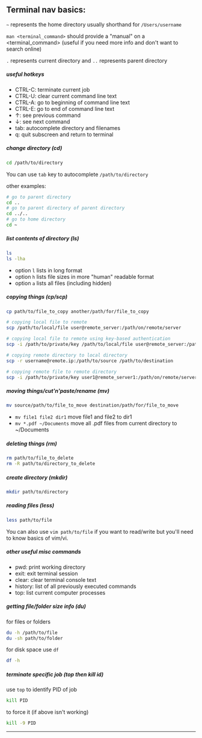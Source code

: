 ## Terminal nav basics:

`~` represents the home directory usually shorthand for `/Users/username`

`man <terminal_command>` should provide a "manual" on a <terminal_command> (useful if you need more info and don't want to search online)

`.` represents current directory and `..` represents parent directory

##### useful hotkeys 
* CTRL-C: terminate current job
* CTRL-U: clear current command line text
* CTRL-A: go to beginning of command line text
* CTRL-E: go to end of command line text
* ↑: see previous command
* ↓: see next command
* tab: autocomplete directory and filenames
* q: quit subscreen and return to terminal

##### change directory (cd)
```bash
cd /path/to/directory
```
You can use `tab` key to autocomplete `/path/to/directory`

other examples:
```bash
# go to parent directory
cd ..
# go to parent directory of parent directory
cd ../..
# go to home directory
cd ~
```

##### list contents of directory (ls)
```bash
ls
ls -lha
```
* option `l` lists in long format
* option `h` lists file sizes in more "human" readable format
* option `a` lists all files (including hidden)
  
##### copying things (cp/scp)
```bash
cp path/to/file_to_copy another/path/for/file_to_copy

# copying local file to remote
scp /path/to/local/file user@remote_server:/path/on/remote/server

# copying local file to remote using key-based authentication
scp -i /path/to/private/key /path/to/local/file user@remote_server:/path/on/remote/server

# copying remote directory to local directory
scp -r username@remote.ip:/path/to/source /path/to/destination

# copying remote file to remote directory
scp -i /path/to/private/key user1@remote_server1:/path/on/remote/server1/file user2@remote_server2:/path/on/remote/server2
```

##### moving things/cut'n'paste/rename (mv)
```bash
mv source/path/to/file_to_move destination/path/for/file_to_move
```
* `mv file1 file2 dir1` move file1 and file2 to dir1
* `mv *.pdf ~/Documents` move all .pdf files from current directory to ~/Documents
  
##### deleting things (rm)
```bash
rm path/to/file_to_delete
rm -R path/to/directory_to_delete
```

##### create directory (mkdir)
```bash
mkdir path/to/directory
```

##### reading files (less)
```bash
less path/to/file
```
You can also use `vim path/to/file` if you want to read/write but you'll need to know basics of vim/vi.

##### other useful misc commands 
* pwd: print working directory
* exit: exit terminal session
* clear: clear terminal console text
* history: list of all previously executed commands
* top: list current computer processes

##### getting file/folder size info (du)

for files or folders
```bash
du -h /path/to/file
du -sh path/to/folder
```

for disk space use `df`
```bash
df -h
```

##### terminate specific job (top then kill id)

use `top` to identify PID of job

```bash
kill PID
```
to force it (if above isn't working) 
```bash
kill -9 PID
```

---

## 


